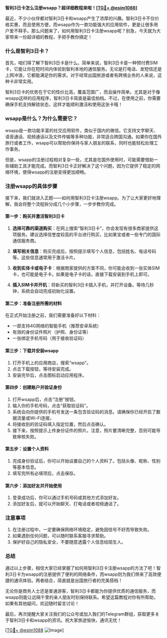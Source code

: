 **智利3日卡怎么注册wsapp？超详细教程来啦！[[TG💪+ @esim1088](https://t.me/s/esim1088)]**

最近，不少小伙伴都对智利3日卡和wsapp产生了浓厚的兴趣。智利3日卡不仅价格实惠，而且使用方便，而wsapp作为一款功能强大的应用软件，更是让很多用户爱不释手。那么问题来了，如何用智利3日卡注册wsapp呢？别急，今天就为大家带来一份超详细的教程，手把手教你搞定！

### 什么是智利3日卡？

首先，咱们得了解下智利3日卡是什么。简单来说，智利3日卡是一种预付费SIM卡，它能让你在短时间内体验到智利本地的通信服务。无论是打电话、发短信还是上网冲浪，它都能满足你的需求。对于经常出国旅游或者有跨境业务的人来说，这种卡非常实用。

智利3日卡的优势在于它的性价比高，覆盖范围广，而且操作简单。尤其是对于像wsapp这样的应用程序，智利3日卡简直是最佳拍档。不过，在使用之前，你需要确保手机支持解锁状态，这样才能顺利激活和使用这张卡哦！

### wsapp是什么？为什么需要它？

wsapp是一款功能丰富的社交应用软件，类似于国内的微信。它支持文字聊天、语音通话、视频通话以及文件传输等多种功能，非常适合跨国沟通。如果你在国外旅行或者工作，wsapp可以帮助你保持与家人朋友的联系，同时也能轻松处理工作事务。

但是，wsapp的注册过程相对复杂一些，尤其是在国外使用时，可能需要借助一些辅助工具才能完成。而智利3日卡正好解决了这个问题，因为它提供了稳定的网络环境，使得wsapp的注册变得更加顺畅。

### 注册wsapp的具体步骤

接下来，我们就进入正题——如何用智利3日卡注册wsapp。为了让大家更好地理解，我会将整个流程拆分成几个小步骤，一步步教你完成。

#### 第一步：购买并激活智利3日卡

1. **选择可靠的渠道购买**：在网上搜索“智利3日卡”，你会发现有很多商家提供这项服务。建议选择信誉度较高的平台进行购买，比如某宝或者一些专门的国际通信服务商。
   
2. **填写相关信息**：购买完成后，按照提示填写个人信息，包括姓名、电话号码等。这些信息通常用于激活卡片。

3. **收到实体卡或电子卡**：根据商家提供的方案不同，你可能会收到一张实体SIM卡，也可能是电子卡。如果是电子卡的话，直接下载安装到手机上即可。

4. **插入SIM卡并开机**：将新买的智利3日卡插入手机，并打开设备。等待几秒钟，系统会自动完成初始化设置。

#### 第二步：准备注册所需的材料

在正式开始注册之前，我们需要准备好以下材料：

- 一部支持4G网络的智能手机（推荐安卓系统）
- 有效的身份证件照片（护照、身份证等）
- 一张绑定手机号码（用于接收验证码）

#### 第三步：下载并安装wsapp

1. 打开手机上的应用商店，搜索“wsapp”。
2. 点击下载按钮，等待安装完成。
3. 安装完毕后，点击图标启动应用程序。

#### 第四步：创建账户并验证身份

1. 打开wsapp后，点击“注册”按钮。
2. 输入你的手机号码，点击“获取验证码”。
3. 系统会向你提供的手机号发送一条包含验证码的消息。请确保你已经开启了数据流量或Wi-Fi连接。
4. 将接收到的验证码填入指定位置，然后点击确认。
5. 接下来，按照提示上传身份证件的照片。注意，照片要清晰完整，否则可能导致审核失败。

#### 第五步：设置个人资料

1. 完成身份验证后，你可以开始设置自己的个人资料了。包括头像、昵称、性别等基本信息。
2. 填写完所有必填项后，点击保存。

#### 第六步：添加好友并开始使用

1. 登录成功后，你可以通过手机号码或其他方式添加好友。
2. 添加好友后，就可以开始聊天、打电话或者视频通话了。

### 注意事项

1. 在注册过程中，一定要确保网络环境稳定，避免因信号不好而导致失败。
2. 如果遇到任何问题，可以随时联系客服寻求帮助。
3. 保护好自己的隐私安全，不要随意透露个人信息给陌生人。

### 总结

通过以上步骤，相信大家已经掌握了如何用智利3日卡注册wsapp的方法了吧！智利3日卡为wsapp的注册提供了便利的网络条件，而wsapp则为我们带来了高效便捷的通讯体验。两者结合，简直就是出国旅行者的完美搭档！

无论你是商务人士还是普通游客，智利3日卡都能为你提供优质的通信服务，而wsapp则能让远隔千里的亲人朋友时刻保持联系。希望这篇教程对你有所帮助，如果有其他疑问，欢迎随时留言讨论！

最后，再次提醒大家关注我们的公众号或加入我们的Telegram群组，获取更多关于智利3日卡和wsapp的资讯。祝大家旅途愉快，通讯无忧！

[[TG💪+ @esim1088](https://t.me/s/esim1088) ![Image](https://i.postimg.cc/4NQfJmqS/Snipaste-2025-05-13-00-14-12.png)]